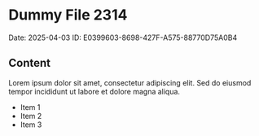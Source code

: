 # Dummy File 2314

Date: 2025-04-03
ID: E0399603-8698-427F-A575-88770D75A0B4

## Content

Lorem ipsum dolor sit amet, consectetur adipiscing elit.
Sed do eiusmod tempor incididunt ut labore et dolore magna aliqua.

* Item 1
* Item 2
* Item 3
